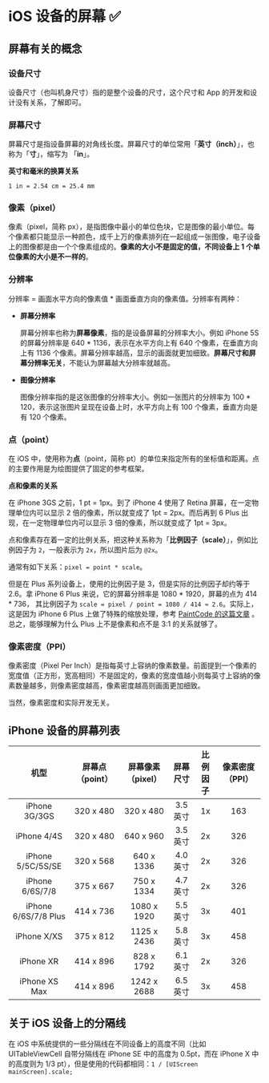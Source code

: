 # iOS 设备的屏幕 ✅

## 屏幕有关的概念

### 设备尺寸

设备尺寸（也叫机身尺寸）指的是整个设备的尺寸，这个尺寸和 App 的开发和设计没有关系，了解即可。

### 屏幕尺寸

屏幕尺寸是指设备屏幕的对角线长度。屏幕尺寸的单位常用「**英寸（inch）**」，也称为「**寸**」，缩写为 「**in**」。

**英寸和毫米的换算关系**

`1 in = 2.54 cm = 25.4 mm`

### 像素（pixel）

像素（pixel，简称 px），是指图像中最小的单位色块，它是图像的最小单位。每个像素都只能显示一种颜色，成千上万的像素排列在一起组成一张图像，电子设备上的图像都是由一个个像素组成的。**像素的大小不是固定的值，不同设备上 1 个单位像素的大小是不一样的**。

### 分辨率

分辨率 = 画面水平方向的像素值 * 画面垂直方向的像素值。分辨率有两种：

- **屏幕分辨率**

  屏幕分辨率也称为**屏幕像素**，指的是设备屏幕的分辨率大小。例如 iPhone 5S 的屏幕分辨率是 640 * 1136，表示在水平方向上有 640 个像素，在垂直方向上有 1136 个像素。屏幕分辨率越高，显示的画面就更加细致。**屏幕尺寸和屏幕分辨率无关**，不能认为屏幕越大分辨率就越高。

- **图像分辨率**

  图像分辨率指的是这张图像的分辨率大小。例如一张图片的分辨率为 100 * 120，表示这张图片呈现在设备上时，水平方向上有 100 个像素，垂直方向是有 120 个像素。

### 点（point）

在 iOS 中，使用称为**点**（point，简称 pt）的单位来指定所有的坐标值和距离。点的主要作用是为绘图提供了固定的参考框架。

**点和像素的关系**

在 iPhone 3GS 之前，1 pt = 1px。到了 iPhone 4 使用了 Retina 屏幕，在一定物理单位内可以显示 2 倍的像素，所以就变成了 1pt = 2px。而后再到 6 Plus 出现，在一定物理单位内可以显示 3 倍的像素，所以就变成了 1pt = 3px。

点和像素存在着一定的比例关系，把这种关系称为「**比例因子（scale）**」，例如比例因子为 `2`，一般表示为 `2x`，所以图片后为 `@2x`。

通常有如下关系：`pixel = point * scale`。

但是在 Plus 系列设备上，使用的比例因子是 3，但是实际的比例因子却约等于 2.6。拿 iPhone 6 Plus 来说，它的屏幕分辨率是 1080 * 1920，屏幕的点为 414 * 736， 其比例因子为 `scale = pixel / point = 1080 / 414 ≈ 2.6`。实际上，这是因为 iPhone 6 Plus 上做了特殊的缩放处理，参考 [PaintCode 的这篇文章](https://www.paintcodeapp.com/news/iphone-6-screens-demystified) 。总之，能够理解为什么 Plus 上不是像素和点不是 3:1 的关系就够了。

### 像素密度（PPI）

像素密度（Pixel Per Inch）是指每英寸上容纳的像素数量。前面提到一个像素的宽度值（正方形，宽高相同）不是固定的，像素的宽度值越小则每英寸上容纳的像素数量越多，则像素密度越高，像素密度越高则画面更加细致。

当然，像素密度和实际开发无关。

##  iPhone 设备的屏幕列表

| 机型 | 屏幕点（point） | 屏幕像素（pixel） | 屏幕尺寸 | 比例因子 | 像素密度（PPI） |
| :-: | :-: | :-: | :-: | :-: | :-: |
| iPhone 3G/3GS | 320 x 480 | 320 x 480 | 3.5 英寸 | 1x | 163 |
| iPhone 4/4S | 320 x 480 | 640 x 960 | 3.5 英寸 | 2x | 326 |
| iPhone 5/5C/5S/SE | 320 x 568 | 640 x 1336 | 4.0 英寸 | 2x | 326 |
| iPhone 6/6S/7/8 | 375 x 667 | 750 x 1334 | 4.7 英寸 | 2x | 326 |
| iPhone 6/6S/7/8 Plus | 414 x 736 | 1080 x 1920 | 5.5 英寸 | 3x | 401 |
| iPhone X/XS | 375 x 812 | 1125 x 2436 | 5.8 英寸 | 3x | 458 |
| iPhone XR | 414 x 896 | 828 x 1792 | 6.1 英寸 | 2x | 326 |
| iPhone XS Max | 414 x 896 | 1242 x 2688 | 6.5 英寸 | 3x | 458 |

## 关于 iOS 设备上的分隔线

在 iOS 中系统提供的一些分隔线在不同设备上的高度不同（比如 UITableViewCell 自带分隔线在 iPhone SE 中的高度为 0.5pt，而在 iPhone X 中的高度则为 1/3 pt），但是使用的代码都相同：`1 / [UIScreen mainScreen].scale;`
